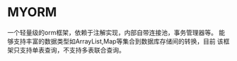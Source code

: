 # MYORM
一个轻量级的orm框架，依赖于注解实现，内部自带连接池，事务管理器等。 
能够支持丰富的数据类型如ArrayList,Map等集合到数据库存储间的转换，目前
该框架只支持单表查询，不支持多表联合查询。
